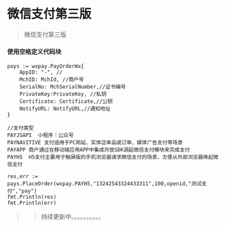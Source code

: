 # 微信支付第三版


> 微信支付第三版

#### 使用空格定义代码块

    pays := wxpay.PayOrderWx{
        AppID: "-", //
        MchID: MchId, //商户号
        SerialNo: MchSerialNumber,//证书编号
        PrivateKey:PrivateKey, //私钥
        Certificate: Certificate,//公钥
        NotifyURL: NotifyURL,//通知地址
    }

    //支付类型
    PAYJSAPI  小程序｜公众号  
    PAYNAVITIVE 支付适用于PC网站、实体店单品或订单、媒体广告支付等场景   
    PAYAPP 商户通过在移动端应用APP中集成开放SDK调起微信支付模块来完成支付  
    PAYH5  H5支付主要用于触屏版的手机浏览器请求微信支付的场景，方便从外部浏览器唤起微信支付

    res,err := pays.PlaceOrder(wxpay.PAYH5,"13242543324433311",100,openid,"测试支付","pay")
    fmt.Println(res)
    fmt.Println(err)


>> 持续更新中。。。。。。。。。。


